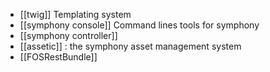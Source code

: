 * [[twig]] Templating system
* [[symphony console]] Command lines tools for symphony
* [[symphony controller]] 
* [[assetic]] : the symphony asset management system
* [[FOSRestBundle]]